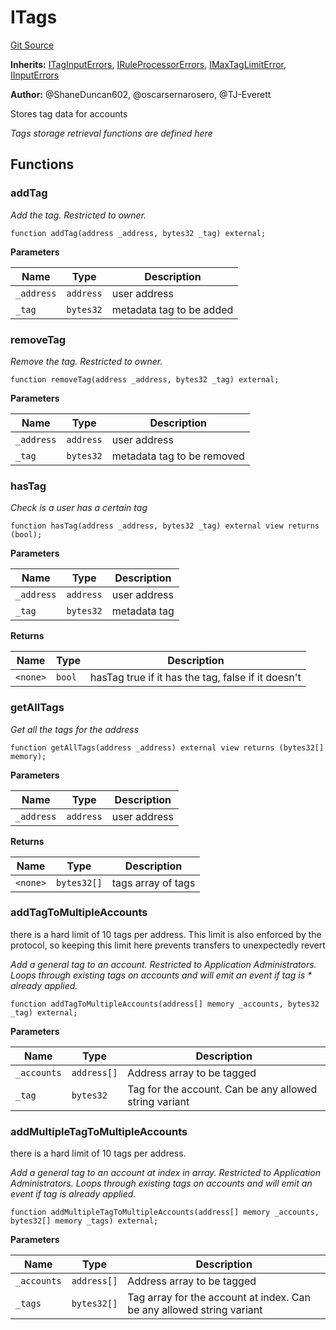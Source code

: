 # ITags
[Git Source](https://github.com/thrackle-io/forte-rules-engine/blob/0c70bcd32f4dcc456508b64e73411cac76dd6f09/src/client/application/data/ITags.sol)

**Inherits:**
[ITagInputErrors](/src/common/IErrors.sol/interface.ITagInputErrors.md), [IRuleProcessorErrors](/src/common/IErrors.sol/interface.IRuleProcessorErrors.md), [IMaxTagLimitError](/src/common/IErrors.sol/interface.IMaxTagLimitError.md), [IInputErrors](/src/common/IErrors.sol/interface.IInputErrors.md)

**Author:**
@ShaneDuncan602, @oscarsernarosero, @TJ-Everett

Stores tag data for accounts

*Tags storage retrieval functions are defined here*


## Functions
### addTag

*Add the tag. Restricted to owner.*


```solidity
function addTag(address _address, bytes32 _tag) external;
```
**Parameters**

|Name|Type|Description|
|----|----|-----------|
|`_address`|`address`|user address|
|`_tag`|`bytes32`|metadata tag to be added|


### removeTag

*Remove the tag. Restricted to owner.*


```solidity
function removeTag(address _address, bytes32 _tag) external;
```
**Parameters**

|Name|Type|Description|
|----|----|-----------|
|`_address`|`address`|user address|
|`_tag`|`bytes32`|metadata tag to be removed|


### hasTag

*Check is a user has a certain tag*


```solidity
function hasTag(address _address, bytes32 _tag) external view returns (bool);
```
**Parameters**

|Name|Type|Description|
|----|----|-----------|
|`_address`|`address`|user address|
|`_tag`|`bytes32`|metadata tag|

**Returns**

|Name|Type|Description|
|----|----|-----------|
|`<none>`|`bool`|hasTag true if it has the tag, false if it doesn't|


### getAllTags

*Get all the tags for the address*


```solidity
function getAllTags(address _address) external view returns (bytes32[] memory);
```
**Parameters**

|Name|Type|Description|
|----|----|-----------|
|`_address`|`address`|user address|

**Returns**

|Name|Type|Description|
|----|----|-----------|
|`<none>`|`bytes32[]`|tags array of tags|


### addTagToMultipleAccounts

there is a hard limit of 10 tags per address. This limit is also enforced by the
protocol, so keeping this limit here prevents transfers to unexpectedly revert

*Add a general tag to an account. Restricted to Application Administrators. Loops through existing tags on accounts and will emit an event if tag is * already applied.*


```solidity
function addTagToMultipleAccounts(address[] memory _accounts, bytes32 _tag) external;
```
**Parameters**

|Name|Type|Description|
|----|----|-----------|
|`_accounts`|`address[]`|Address array to be tagged|
|`_tag`|`bytes32`|Tag for the account. Can be any allowed string variant|


### addMultipleTagToMultipleAccounts

there is a hard limit of 10 tags per address.

*Add a general tag to an account at index in array. Restricted to Application Administrators. Loops through existing tags on accounts and will emit  an event if tag is already applied.*


```solidity
function addMultipleTagToMultipleAccounts(address[] memory _accounts, bytes32[] memory _tags) external;
```
**Parameters**

|Name|Type|Description|
|----|----|-----------|
|`_accounts`|`address[]`|Address array to be tagged|
|`_tags`|`bytes32[]`|Tag array for the account at index. Can be any allowed string variant|


